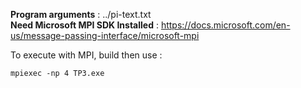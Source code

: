 **Program arguments** : ../pi-text.txt  
**Need Microsoft MPI SDK Installed** : https://docs.microsoft.com/en-us/message-passing-interface/microsoft-mpi

To execute with MPI, build then use :
```shell
mpiexec -np 4 TP3.exe
```